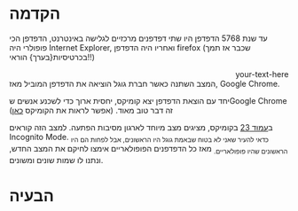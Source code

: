 # הקדמה
עד שנת 5768 הדפדפן היו שתי דפדפנים מרכזיים לגלישה באינטרנט, הדפדפן הכי פופולרי היה Internet Explorer, ואחריו היה הדפדפן firefox (שכבר אז תמך בכרטיסיות{בערך} הוראי!!)
<div style="text-align: right"> your-text-here </div>
המצב השתנה כאשר חברת גוגל הוציאה את הדפדפן המוביל מאז, Google Chrome.

יחד עם הוצאת הדפדפן יצא קומיקס, יחסית ארוך כדי לשכנע אנשים שGoogle Chrome זה דבר טוב מאוד.
(אפשר לראות את הקומיקס [כאן](https://www.google.com/googlebooks/chrome/))

ב[עמוד 23](https://www.google.com/googlebooks/chrome/big_22.html) בקומיקס, מציגים מצב מיוחד לארגון מסיבות הפתעה.
למצב הזה קוראים Incognito Mode.
<sub>כדאי להעיר שאני לא בטוח שבאמת גוגל היו הראשונים, אבל לפחות הם היו הראשונים שהיו פופולאריים.</sub>
מאז כל הדפדפנים הפופולאריים אימצו לחיקם את המצב החדש, ונתנו לו שמות שונים ומשונים.

# הבעיה
